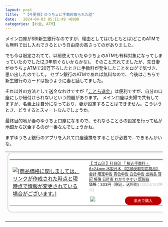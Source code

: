 ```yaml
---
layout: post
title:  "【今更感】ゆうちょに手数料取られた話"
date:   2024-04-03 05:11:49 +0900
categories: [お金, ATM]
---
```

メイン口座がSBI新生銀行なのですが、理由としては(もともとは)どこのATMでも無料で出し入れできるという自由度の高さってのがありました。

でも今は限定されてて、以前使えていたゆうちょのATMも有料対象になってしまっていたのでした(2,3年前ぐらいからかな)。
そのこと忘れてましたが、先日妻がゆうちょATMで20万下ろしたときに手数料が発生したことをログで気づき、思い出したのでした。
セブン銀行のATMであれば無料なので、今後はこちらで新生銀行のカードは扱うように妻と話してました。

それ以外の方法として送金なわけですが「[ことら送金](https://www.cotra.ne.jp/p2pservice/)」は便利ですが、自分の口座にしか紐付けられないという問題があります。
メイン口座は夫婦で共有してますが、名義上は自分になっており、妻が設定することはできません。こういうとき、どうするとスマートなんでしょうか。

最終目的地が妻のゆうちょ口座になるので、それならことらの設定を行って私が地銀から送金するのが一番なんでしょうかね。

まずゆうちょ銀行のアプリを入れて口座連携をすることが必要で…できるんかいな。

<table border="0" cellpadding="0" cellspacing="0"><tr><td><div style="border:1px solid #95a5a6;border-radius:.75rem;background-color:#FFFFFF;width:504px;margin:0px;padding:5px;text-align:center;overflow:hidden;"><table><tr><td style="width:240px"><a href="https://hb.afl.rakuten.co.jp/ichiba/3b0867fc.cbc16d6f.3b0867fd.0a1bb380/?pc=https%3A%2F%2Fitem.rakuten.co.jp%2Fszd%2Fgum_kmk_ki_813t%2F&link_type=picttext&ut=eyJwYWdlIjoiaXRlbSIsInR5cGUiOiJwaWN0dGV4dCIsInNpemUiOiIyNDB4MjQwIiwibmFtIjoxLCJuYW1wIjoicmlnaHQiLCJjb20iOjEsImNvbXAiOiJkb3duIiwicHJpY2UiOjEsImJvciI6MSwiY29sIjoxLCJiYnRuIjoxLCJwcm9kIjowLCJhbXAiOmZhbHNlfQ%3D%3D" target="_blank" rel="nofollow sponsored noopener" style="word-wrap:break-word;"><img src="https://hbb.afl.rakuten.co.jp/hgb/3b0867fc.cbc16d6f.3b0867fd.0a1bb380/?me_id=1215839&item_id=10035544&pc=https%3A%2F%2Fthumbnail.image.rakuten.co.jp%2F%400_mall%2Fszd%2Fcabinet%2Fgum23%2Fkmk-new%2Fki%2Fgum_kmk_ki_813t_1.jpg%3F_ex%3D240x240&s=240x240&t=picttext" border="0" style="margin:2px" alt="[商品価格に関しましては、リンクが作成された時点と現時点で情報が変更されている場合がございます。]" title="[商品価格に関しましては、リンクが作成された時点と現時点で情報が変更されている場合がございます。]"></a></td><td style="vertical-align:top;width:248px;display: block;"><p style="font-size:12px;line-height:1.4em;text-align:left;margin:0px;padding:2px 6px;word-wrap:break-word"><a href="https://hb.afl.rakuten.co.jp/ichiba/3b0867fc.cbc16d6f.3b0867fd.0a1bb380/?pc=https%3A%2F%2Fitem.rakuten.co.jp%2Fszd%2Fgum_kmk_ki_813t%2F&link_type=picttext&ut=eyJwYWdlIjoiaXRlbSIsInR5cGUiOiJwaWN0dGV4dCIsInNpemUiOiIyNDB4MjQwIiwibmFtIjoxLCJuYW1wIjoicmlnaHQiLCJjb20iOjEsImNvbXAiOiJkb3duIiwicHJpY2UiOjEsImJvciI6MSwiY29sIjoxLCJiYnRuIjoxLCJwcm9kIjowLCJhbXAiOmZhbHNlfQ%3D%3D" target="_blank" rel="nofollow sponsored noopener" style="word-wrap:break-word;">【 ゴム印 】科目印 『 振込手数料 』 6×24mm 木製台木 【店頭受取対応商品】 会計 確定申告 青色申告 白色申告 出納長 簿記 帳簿 日計表 わかりやすい 既製品</a><br><span >価格：303円（税込、送料別)</span> <span style="color:#BBB">(2024/4/3時点)</span></p><div style="margin:10px;"><a href="https://hb.afl.rakuten.co.jp/ichiba/3b0867fc.cbc16d6f.3b0867fd.0a1bb380/?pc=https%3A%2F%2Fitem.rakuten.co.jp%2Fszd%2Fgum_kmk_ki_813t%2F&link_type=picttext&ut=eyJwYWdlIjoiaXRlbSIsInR5cGUiOiJwaWN0dGV4dCIsInNpemUiOiIyNDB4MjQwIiwibmFtIjoxLCJuYW1wIjoicmlnaHQiLCJjb20iOjEsImNvbXAiOiJkb3duIiwicHJpY2UiOjEsImJvciI6MSwiY29sIjoxLCJiYnRuIjoxLCJwcm9kIjowLCJhbXAiOmZhbHNlfQ%3D%3D" target="_blank" rel="nofollow sponsored noopener" style="word-wrap:break-word;"><img src="https://static.affiliate.rakuten.co.jp/makelink/rl.svg" style="float:left;max-height:27px;width:auto;margin-top:0" ></a><a href="https://hb.afl.rakuten.co.jp/ichiba/3b0867fc.cbc16d6f.3b0867fd.0a1bb380/?pc=https%3A%2F%2Fitem.rakuten.co.jp%2Fszd%2Fgum_kmk_ki_813t%2F%3Fscid%3Daf_pc_bbtn&link_type=picttext&ut=eyJwYWdlIjoiaXRlbSIsInR5cGUiOiJwaWN0dGV4dCIsInNpemUiOiIyNDB4MjQwIiwibmFtIjoxLCJuYW1wIjoicmlnaHQiLCJjb20iOjEsImNvbXAiOiJkb3duIiwicHJpY2UiOjEsImJvciI6MSwiY29sIjoxLCJiYnRuIjoxLCJwcm9kIjowLCJhbXAiOmZhbHNlfQ==" target="_blank" rel="nofollow sponsored noopener" style="word-wrap:break-word;"><div style="float:right;width:41%;height:27px;background-color:#bf0000;color:#fff!important;font-size:12px;font-weight:500;line-height:27px;margin-left:1px;padding: 0 12px;border-radius:16px;cursor:pointer;text-align:center;"> 楽天で購入 </div></a></div></td></tr></table></div><br><p style="color:#000000;font-size:12px;line-height:1.4em;margin:5px;word-wrap:break-word"></p></td></tr></table>
